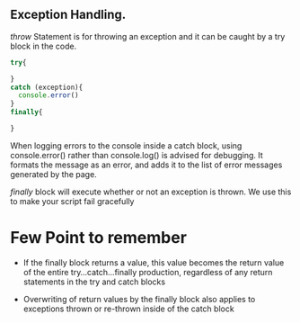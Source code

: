 ## Exception Handling.

*throw* Statement is for  throwing an exception and it can be caught by a try block in the code.

```js
try{

}
catch (exception){
  console.error()
}
finally{

}
```


When logging errors to the console inside a catch block, using console.error() rather than console.log() is advised for debugging. It formats the message as an error, and adds it to the list of error messages generated by the page.


*finally* block will execute whether or not an exception is thrown.
We use this to make your script fail gracefully

# Few Point to remember

- If the finally block returns a value, this value becomes the return value of the entire try…catch…finally production, regardless of any return statements in the try and catch blocks

- Overwriting of return values by the finally block also applies to exceptions thrown or re-thrown inside of the catch block